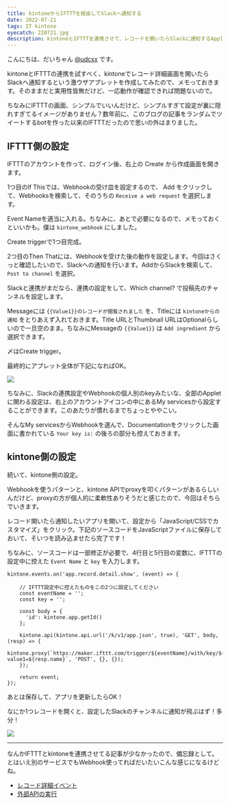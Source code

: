 ```yaml
---
title: kintoneからIFTTTを経由してSlackへ通知する
date: 2022-07-21
tags: IT kintone
eyecatch: 220721.jpg
description: kintoneとIFTTTを連携させて、レコードを開いたらSlackに通知するAppletを作ってみました。実用性はないので、応用必須です。
---
```


こんにちは、だいちゃん [@udcxx](https://twitter.com/udc_xx) です。

kintoneとIFTTTの連携を試すべく、kintoneでレコード詳細画面を開いたらSlackへ通知するという激ウザアプレットを作成してみたので、メモっておきます。そのままだと実用性皆無だけど、一応動作が確認できれば問題ないので。

ちなみにIFTTTの画面、シンプルでいいんだけど、シンプルすぎて設定が裏に隠れすぎてるイメージがありません？数年前に、このブログの記事をランダムでツイートするbotを作った以来のIFTTTだったので思いの外はまりました。

## IFTTT側の設定

IFTTTのアカウントを作って、ログイン後、右上の Create から作成画面を開きます。

1つ目のIf Thisでは、Webhookの受け皿を設定するので、 Add をクリックして、Webhooksを検索して、そのうちの `Receive a web request` を選択します。

Event Nameを適当に入れる。ちなみに、あとで必要になるので、メモっておくといいかも。僕は `kintone_webhook` にしました。

Create triggerで1つ目完成。

2つ目のThen Thatには、Webhookを受けた後の動作を設定します。今回はさくっと確認したいので、Slackへの通知を行います。AddからSlackを検索して、 `Post to channel` を選択。

Slackと連携がまだなら、連携の設定をして、Which channel? で投稿先のチャンネルを設定します。

Messageには `{{Value1}}のレコードが閲覧されました` を、Titleには `kintoneからの通知` をとりあえず入れておきます。Title URLとThumbnail URLはOptionalらしいので一旦空のまま。ちなみにMessageの `{{Value1}}` は `Add ingredient` から選択できます。

〆はCreate trigger。

最終的にアプレット全体が下記になればOK。

![](/images/220721_1.png)

ちなみに、Slackの連携設定やWebhookの個人別のkeyみたいな、全部のAppletに関わる設定は、右上のアカウントアイコンの中にあるMy servicesから設定することができます。このあたりが慣れるまでちょっとややこい。

そんなMy servicesからWebhookを選んで、Documentationをクリックした画面に書かれている `Your key is:` の後ろの部分も控えておきます。

## kintone側の設定

続いて、kintone側の設定。

Webhookを使うパターンと、kintone APIでproxyを叩くパターンがあるらしいんだけど、proxyの方が個人的に柔軟性ありそうだと感じたので、今回はそちらでいきます。

レコード開いたら通知したいアプリを開いて、設定から「JavaScript/CSSでカスタマイズ」をクリック。下記のソースコードをJavaScriptファイルに保存しておいて、そいつを読み込ませたら完了です！

ちなみに、ソースコードは一部修正が必要で、4行目と5行目の変数に、IFTTTの設定中に控えた `Event Name` と `key` を入力します。

```
kintone.events.on('app.record.detail.show', (event) => {

    // IFTTT設定中に控えたものをこの2つに設定してください
    const eventName = '';
    const key = '';

    const body = {
      'id': kintone.app.getId()
    };

    kintone.api(kintone.api.url('/k/v1/app.json', true), 'GET', body, (resp) => {
      kintone.proxy(`https://maker.ifttt.com/trigger/${eventName}/with/key/${key}?value1=${resp.name}`, 'POST', {}, {});
    });

    return event;
});
```

あとは保存して、アプリを更新したらOK！

なにか1つレコードを開くと、設定したSlackのチャンネルに通知が飛ぶはず！多分！

![](/images/220721_2.png)

---

なんかIFTTTとkintoneを連携させてる記事が少なかったので、備忘録として。とはいえ別のサービスでもWebhook使ってればだいたいこんな感じになるけどね。

* [レコード詳細イベント](https://developer.cybozu.io/hc/ja/articles/201941974)
* [外部APIの実行](https://developer.cybozu.io/hc/ja/articles/202166320)
